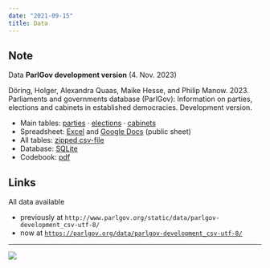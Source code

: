 ```yaml
---
date: "2021-09-15"
title: Data
---
```


## Note

Data __ParlGov development version__ (4. Nov. 2023)

Döring, Holger, Alexandra Quaas, Maike Hesse, and Philip Manow. 2023. Parliaments and governments database (ParlGov): Information on parties, elections and cabinets in established democracies. Development version.

+ Main tables:
  [parties](/data/parlgov-development_csv-utf-8/view_party.csv) ·
  [elections](/data/parlgov-development_csv-utf-8/view_election.csv) ·
  [cabinets](/data/parlgov-development_csv-utf-8/view_cabinet.csv)
+ Spreadsheet: <a href="/data/parlgov.xlsx" download>Excel</a> and [Google
  Docs](https://docs.google.com/spreadsheets/d/1C9n-DO37oGrMeixVWERVQ1EZJPjaAotG/edit?usp=sharing&ouid=112821459381085092698&rtpof=true&sd=true)
  (public sheet)
+ All tables: [zipped csv-file](/data/parlgov-development_csv-utf-8.zip)
+ Database: [SQLite](/data/parlgov-development.db)
+ Codebook: [pdf](/data/codebook.pdf)

## Links

All data available

+ previously at `http://www.parlgov.org/static/data/parlgov-development_csv-utf-8/`
+ now at [`https://parlgov.org/data/parlgov-development_csv-utf-8/`](https://parlgov.org/data/parlgov-development_csv-utf-8/)

---

![](/images/parlgov-countries.png)
